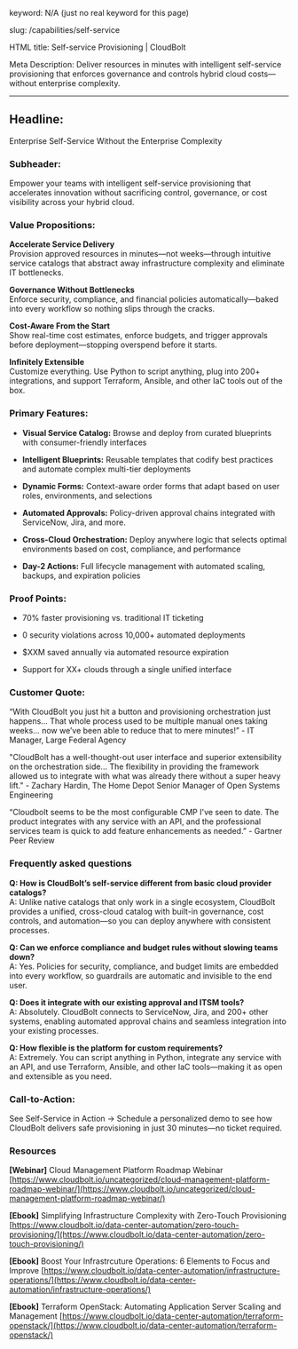 keyword: N/A (just no real keyword for this page)

slug: /capabilities/self-service

HTML title: Self-service Provisioning | CloudBolt

Meta Description: Deliver resources in minutes with intelligent self-service provisioning that enforces governance and controls hybrid cloud costs—without enterprise complexity.

---

## Headline:

Enterprise Self-Service Without the Enterprise Complexity  
  

### Subheader:

Empower your teams with intelligent self-service provisioning that accelerates innovation without sacrificing control, governance, or cost visibility across your hybrid cloud.  
  

### Value Propositions:

**Accelerate Service Delivery**  
Provision approved resources in minutes—not weeks—through intuitive service catalogs that abstract away infrastructure complexity and eliminate IT bottlenecks.

**Governance Without Bottlenecks**  
Enforce security, compliance, and financial policies automatically—baked into every workflow so nothing slips through the cracks.

**Cost-Aware From the Start**  
Show real-time cost estimates, enforce budgets, and trigger approvals before deployment—stopping overspend before it starts.

**Infinitely Extensible**  
Customize everything. Use Python to script anything, plug into 200+ integrations, and support Terraform, Ansible, and other IaC tools out of the box.

### Primary Features:

- **Visual Service Catalog:** Browse and deploy from curated blueprints with consumer-friendly interfaces
    
- **Intelligent Blueprints:** Reusable templates that codify best practices and automate complex multi-tier deployments
    
- **Dynamic Forms:** Context-aware order forms that adapt based on user roles, environments, and selections
    
- **Automated Approvals:** Policy-driven approval chains integrated with ServiceNow, Jira, and more.
    
- **Cross-Cloud Orchestration:** Deploy anywhere logic that selects optimal environments based on cost, compliance, and performance
    
- **Day-2 Actions:** Full lifecycle management with automated scaling, backups, and expiration policies
    

### Proof Points:

- 70% faster provisioning vs. traditional IT ticketing
    
- 0 security violations across 10,000+ automated deployments
    
- $XXM saved annually via automated resource expiration
    
- Support for XX+ clouds through a single unified interface
    

### Customer Quote:

“With CloudBolt you just hit a button and provisioning orchestration just happens… That whole process used to be multiple manual ones taking weeks… now we’ve been able to reduce that to mere minutes!” - IT Manager, Large Federal Agency

"CloudBolt has a well-thought-out user interface and superior extensibility on the orchestration side... The flexibility in providing the framework allowed us to integrate with what was already there without a super heavy lift." - Zachary Hardin, The Home Depot Senior Manager of Open Systems Engineering

“Cloudbolt seems to be the most configurable CMP I've seen to date. The product integrates with any service with an API, and the professional services team is quick to add feature enhancements as needed.” - Gartner Peer Review

### **Frequently asked questions**

**Q: How is CloudBolt’s self-service different from basic cloud provider catalogs?**  
A: Unlike native catalogs that only work in a single ecosystem, CloudBolt provides a unified, cross-cloud catalog with built-in governance, cost controls, and automation—so you can deploy anywhere with consistent processes.

**Q: Can we enforce compliance and budget rules without slowing teams down?**  
A: Yes. Policies for security, compliance, and budget limits are embedded into every workflow, so guardrails are automatic and invisible to the end user.

**Q: Does it integrate with our existing approval and ITSM tools?**  
A: Absolutely. CloudBolt connects to ServiceNow, Jira, and 200+ other systems, enabling automated approval chains and seamless integration into your existing processes.

**Q: How flexible is the platform for custom requirements?**  
A: Extremely. You can script anything in Python, integrate any service with an API, and use Terraform, Ansible, and other IaC tools—making it as open and extensible as you need.

### Call-to-Action:

See Self-Service in Action → Schedule a personalized demo to see how CloudBolt delivers safe provisioning in just 30 minutes—no ticket required.

### Resources

**[Webinar]** Cloud Management Platform Roadmap Webinar [https://www.cloudbolt.io/uncategorized/cloud-management-platform-roadmap-webinar/](https://www.cloudbolt.io/uncategorized/cloud-management-platform-roadmap-webinar/)

**[Ebook]** Simplifying Infrastructure Complexity with Zero-Touch Provisioning [https://www.cloudbolt.io/data-center-automation/zero-touch-provisioning/](https://www.cloudbolt.io/data-center-automation/zero-touch-provisioning/)

**[Ebook]** Boost Your Infrastrcuture Operations: 6 Elements to Focus and Improve [https://www.cloudbolt.io/data-center-automation/infrastructure-operations/](https://www.cloudbolt.io/data-center-automation/infrastructure-operations/)

**[Ebook]** Terraform OpenStack: Automating Application Server Scaling and Management [https://www.cloudbolt.io/data-center-automation/terraform-openstack/](https://www.cloudbolt.io/data-center-automation/terraform-openstack/)